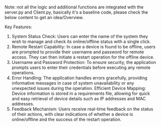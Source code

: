 Note: not all the logic and additional functions are integrated with the server.py and Client.py, basically it's a baseline code, please check the below content to get an idea/Overview.

Key Features:

1. System Status Check: Users can enter the name of the system they wish to manage and check its online/offline status with a single click.
2. Remote Restart Capability: In case a device is found to be offline, users are prompted to provide their username and password for remote access. They can then initiate a restart operation for the offline device.
3. Username and Password Protection: To ensure security, the application prompts users to enter their credentials before executing any remote operations.
4. Error Handling: The application handles errors gracefully, providing informative messages in case of system unavailability or any unexpected issues during the operation.
Efficient Device Mapping: Device information is stored in a requirements file, allowing for quick and easy retrieval of device details such as IP addresses and MAC addresses.
5. Feedback Mechanism: Users receive real-time feedback on the status of their actions, with clear indications of whether a device is online/offline and the success of the restart operation.
